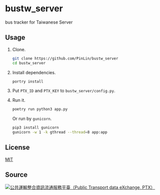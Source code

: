 # bustw_server
bus tracker for Taiwanese Server

## Usage
1. Clone.
   ```bash
   git clone https://github.com/PinLin/bustw_server
   cd bustw_server
   ```

2. Install dependencies.
   ```bash
   portry install
   ```

3. Put `PTX_ID` and `PTX_KEY` to `bustw_server/config.py`.

4. Run it.
   ```bash
   poetry run python3 app.py
   ```

   Or run by `gunicorn`.
   ```bash
   pip3 install gunicorn
   gunicorn -w 1 -k gthread --thread=8 app:app
   ```

## License
[MIT](License)

## Source
[![公共運輸整合資訊流通服務平臺（Public Transport data eXchange, PTX）](https://imgur.com/wp2gOeU.png)](http://ptx.transportdata.tw/PTX)
